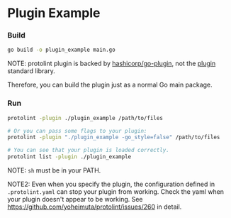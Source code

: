 # Plugin Example

### Build

```bash
go build -o plugin_example main.go
```

NOTE: protolint plugin is backed by [hashicorp/go-plugin](https://github.com/hashicorp/go-plugin), not the [plugin](https://golang.org/pkg/plugin/) standard library.

Therefore, you can build the plugin just as a normal Go main package.

### Run

```bash
protolint -plugin ./plugin_example /path/to/files

# Or you can pass some flags to your plugin:
protolint -plugin "./plugin_example -go_style=false" /path/to/files

# You can see that your plugin is loaded correctly.
protolint list -plugin ./plugin_example
```

NOTE: `sh` must be in your PATH.

NOTE2: Even when you specify the plugin, the configuration defined in `.protolint.yaml` can stop your plugin from working. Check the yaml when your plugin doesn't appear to be working. See https://github.com/yoheimuta/protolint/issues/260 in detail.

